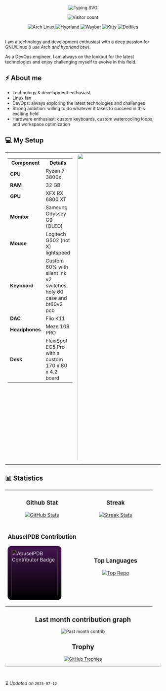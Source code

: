 <p align="center">
  <img
    src="https://readme-typing-svg.demolab.com?font=Fira+Code&size=24&pause=1000&color=c56a90&background=000000&center=true&vCenter=true&width=600&lines=Welcome%20!;I'm%20Times-Z%20-%20DevOps%20Enthusiast"
    alt="Typing SVG"
  />
</p>
<p align="center">
  <img alt="Visitor count" src="https://komarev.com/ghpvc/?username=Times-Z&color=c56a90&style=flat-square" />
</p>

<div align="center">
  <a href="https://archlinux.org/" target="_blank"><img src="https://img.shields.io/badge/Distro-Arch%20Linux-1793D1?logo=arch-linux&color=c56a90&style=flat-square" alt="Arch Linux" /></a>
  <a href="https://hypr.land/" target="_blank"><img src="https://img.shields.io/badge/Window manager-Hyprland-000000?color=c56a90&style=flat-square" alt="Hyprland" /></a>
  <a href="https://github.com/Alexays/Waybar" target="_blank"><img src="https://img.shields.io/badge/Bar-Waybar-4DA1A9?color=c56a90&style=flat-square" alt="Waybar" /></a>
  <a href="https://github.com/kovidgoyal/kitty" target="_blank"><img src="https://img.shields.io/badge/Terminal-Kitty-000000?color=c56a90&logo=kitty&style=flat-square" alt="Kitty" /></a>
  <a href="https://github.com/Times-Z/dotfiles" target="_blank"><img src="https://img.shields.io/badge/Dotfiles-Repo-6e5494?logo=github&color=c56a90&style=flat-square" alt="Dotfiles" /></a>
</div>
<br/>

I am a technology and development enthusiast with a deep passion for GNU/Linux (_I use Arch and hyprland btw_).

As a DevOps engineer, I am always on the lookout for the latest technologies and enjoy challenging myself to evolve in this field.

## ⚡ About me

- Technology & development enthusiast
- Linux fan
- DevOps: always exploring the latest technologies and challenges
- Strong ambition: willing to do whatever it takes to succeed in this exciting field
- Hardware enthusiast: custom keyboards, custom watercooling loops, and workspace optimization

## 💻 My Setup

<table border="0" style="border-collapse: collapse;">
  <tr>
    <td valign="top">
      <table>
        <tr><th>Component</th><th>Details</th></tr>
        <tr><td><b>CPU</b></td><td>Ryzen 7 3800x</td></tr>
        <tr><td><b>RAM</b></td><td>32 GB</td></tr>
        <tr><td><b>GPU</b></td><td>XFX RX 6800 XT</td></tr>
        <tr><td><b>Monitor</b></td><td>Samsung Odyssey G9 (OLED)</td></tr>
        <tr><td><b>Mouse</b></td><td>Logitech G502 (not X) lightspeed</td></tr>
        <tr><td><b>Keyboard</b></td><td>Custom 60% with silent ink v2 switches, holy 60 case and bt60v2 pcb</td></tr>
        <tr><td><b>DAC</b></td><td>Fiio K11</td></tr>
        <tr><td><b>Headphones</b></td><td>Meze 109 PRO</td></tr>
        <tr><td><b>Desk</b></td><td>FlexiSpot EC5 Pro with a custom 170 x 80 x 4.2 board</td></tr>
      </table>
    </td>
    <td align="center" valign="middle">
      <img src=".img/setup.jpg" alt="Setup" width="1000" style="border-radius:12px;" />
    </td>
  </tr>
</table>

## 📊 Statistics

<table width="100%">
  <tr>
    <td width="50%">
      <h3 align="center"><strong>Github Stat</strong></h3>
      <p align="center">
        <a href="https://github.com/Times-Z">
          <img align="center" src="https://github-readme-stats.vercel.app/api?username=Times-Z&count_private=true&show_icons=true&theme=nightowl&bg_color=0,000000,441350&title_color=c56a90&text_color=ffffff&rank_icon=github&hide=prs,issues,contribs&show=reviews,prs_merged,prs_merged_percentage" alt="GitHub Stats" />
        </a>
      </p>
    </td>
    <td width="50%">
      <h3 align="center"><strong>Streak</strong></h3>
      <p align="center">
        <a href="https://github.com/Times-Z">
          <img align="center" src="https://streak-stats.demolab.com?user=Times-Z&theme=nightowl&background=0,000000,441350&fire=ffeb95&ring=ffeb95&sideNums=ffffff&sideLabels=ffffff&dates=c56a90&currStreakNum=ffffff" alt="Streak Stats" />
        </a>
      </p>
    </td>
  </tr>
  <tr>
    <td width="50%">
      <h3 align="center"><strong>AbuseIPDB Contribution</strong></h3>
      <p align="center">
        <a
          href="https://www.abuseipdb.com/user/180002"
          title="AbuseIPDB is an IP address blacklist for webmasters and sysadmins to report abusive IPs"
        >
          <div
            style="
              display: inline-block;
              background: linear-gradient(0deg, #000000, #441350);
              padding: 12px;
              border-radius: 12px;
            "
          >
            <img
              src="https://www.abuseipdb.com/contributor/180002.svg"
              alt="AbuseIPDB Contributor Badge"
              style="display: block; background: transparent; height: 150px; filter: invert(1);"
            />
          </div>
        </a>
      </p>
    </td>
    <td width="50%">
      <h3 align="center"><strong>Top Languages</strong></h3>
      <p align="center">
        <a href="https://github.com/Times-Z">
          <img align="center" src="https://github-readme-stats.vercel.app/api/top-langs/?username=Times-Z&layout=compact&locale=en&theme=nightowl&bg_color=0,000000,441350&title_color=c56a90&text_color=ffffff" alt="Top Repo" />
        </a>
      </p>
    </td>
  </tr>
</table>

<h2 align="center">Last month contribution graph</h2>
<div align="center">
    <img src="https://github-readme-activity-graph.vercel.app/graph?username=Times-Z&custom_title=&nbsp;&bg_color=220a28&&color=ffffff&line=c56a90&point=ffeb95&area=true&hide_border=false&days=30" border-radius="15" alt="Past month contrib">
</div>

<h2 align="center">Trophy</h2>
<div align="center">
  <a href="https://github.com/Times-Z">
    <picture>
      <source media="(prefers-color-scheme: dark)" srcset="https://github-profile-trophy.vercel.app/?username=Times-Z&no-bg=true&row=2&column=6&margin-w=20&margin-h=20&theme=monokai">
      <source media="(prefers-color-scheme: light)" srcset="https://github-profile-trophy.vercel.app/?username=Times-Z&no-bg=true&row=2&column=6&margin-w=20&margin-h=20">
      <img alt="GitHub Trophies" src="https://github-profile-trophy.vercel.app/?username=Times-Z&no-bg=true&no-frame=true&row=2&column=6&margin-w=20&margin-h=20">
    </picture>
  </a>
</div>

---
<br/>

⌛ _Updated on_ `2025-07-12`
